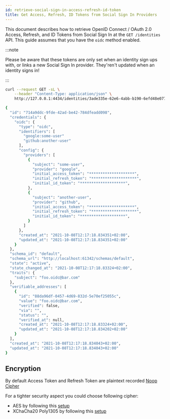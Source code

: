 ```yaml
---
id: retrieve-social-sign-in-access-refresh-id-token
title: Get Access, Refresh, ID Tokens from Social Sign In Providers
---
```


This document describes how to retrieve OpenID Connect / OAuth 2.0 Access,
Refresh, and ID Tokens from Social Sign In at the `GET /identities` API. This
guide assumes that you have the `oidc` method enabled.

:::note

Please be aware that these tokens are only set when an identity sign ups with,
or links a new Social Sign In provider. They'ren't updated when an identity
signs in!

:::

```sh
curl --request GET -sL \
    --header "Content-Type: application/json" \
    http://127.0.0.1:4434/identities/3ade335e-62e6-4abb-b190-6efd48e077fc?include_credential=oidc

{
  "id": "714a9ddc-9fde-42ad-be42-784dfeadd098",
  "credentials": {
    "oidc": {
      "type": "oidc",
      "identifiers": [
        "google:some-user"
        "github:another-user"
      ],
      "config": {
        "providers": [
          {
            "subject": "some-user",
            "provider": "google",
            "initial_access_token": "********************",
            "initial_refresh_token": "********************",
            "initial_id_token": "********************",
          },
          {
            "subject": "another-user",
            "provider": "github",
            "initial_access_token": "********************",
            "initial_refresh_token": "********************",
            "initial_id_token": "********************",
          }
        ]
      },
      "created_at": "2021-10-08T12:17:18.834351+02:00",
      "updated_at": "2021-10-08T12:17:18.834351+02:00"
    }
  },
  "schema_id": "default",
  "schema_url": "http://localhost:61342/schemas/default",
  "state": "active",
  "state_changed_at": "2021-10-08T12:17:18.83324+02:00",
  "traits": {
    "subject": "foo.oidc@bar.com"
  },
  "verifiable_addresses": [
    {
      "id": "88da96df-0457-4d69-832d-5e70ef25055c",
      "value": "foo.oidc@bar.com",
      "verified": false,
      "via": "",
      "status": "",
      "verified_at": null,
      "created_at": "2021-10-08T12:17:18.83324+02:00",
      "updated_at": "2021-10-08T12:17:18.834202+02:00"
    }
  ],
  "created_at": "2021-10-08T12:17:18.834043+02:00",
  "updated_at": "2021-10-08T12:17:18.834043+02:00"
}
```

## Encryption

By default Access Token and Refresh Token are plaintext recorded
[Noop Cipher](setting-up-noop-cipher-parameters.mdx)

For a tighter security aspect you could choose following cipher:

- AES by following this [setup](setting-up-aes-cipher-parameters.mdx)
- XChaCha20 Poly1305 by following this
  [setup](setting-up-xchacha-cipher-parameters.mdx)
